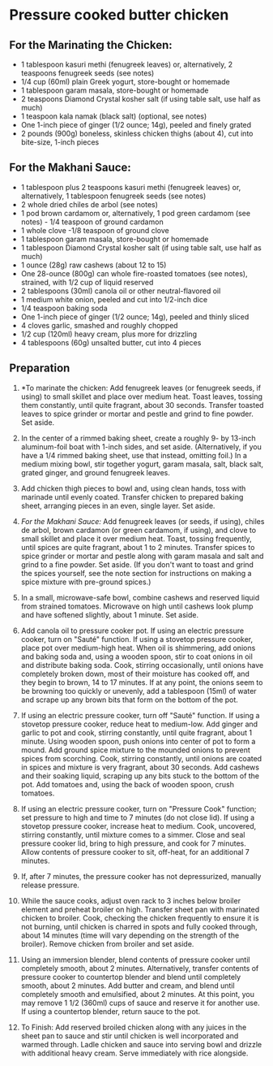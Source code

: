 # Pressure cooked butter chicken

## For the Marinating the Chicken:

* 1 tablespoon kasuri methi (fenugreek leaves) or, alternatively, 2 teaspoons fenugreek seeds (see notes)
* 1/4 cup (60ml) plain Greek yogurt, store-bought or homemade
* 1 tablespoon garam masala, store-bought or homemade
* 2 teaspoons Diamond Crystal kosher salt (if using table salt, use half as much)
* 1 teaspoon kala namak (black salt) (optional, see notes)
* One 1-inch piece of ginger (1/2 ounce; 14g), peeled and finely grated
* 2 pounds (900g) boneless, skinless chicken thighs (about 4), cut into bite-size, 1-inch pieces

## For the Makhani Sauce:

* 1 tablespoon plus 2 teaspoons kasuri methi (fenugreek leaves) or, alternatively, 1 tablespoon fenugreek seeds (see notes)
* 2 whole dried chiles de arbol (see notes)
* 1 pod brown cardamom or, alternatively, 1 pod green cardamom (see notes) - 1/4 teaspoon of ground cardamon
* 1 whole clove -1/8 teaspoon of ground clove
* 1 tablespoon garam masala, store-bought or homemade
* 1 tablespoon Diamond Crystal kosher salt (if using table salt, use half as much)
* 1 ounce (28g) raw cashews (about 12 to 15)
* One 28-ounce (800g) can whole fire-roasted tomatoes (see notes), strained, with 1/2 cup of liquid reserved
* 2 tablespoons (30ml) canola oil or other neutral-flavored oil
* 1 medium white onion, peeled and cut into 1/2-inch dice
* 1/4 teaspoon baking soda
* One 1-inch piece of ginger (1/2 ounce; 14g), peeled and thinly sliced
* 4 cloves garlic, smashed and roughly chopped
* 1/2 cup (120ml) heavy cream, plus more for drizzling
* 4 tablespoons (60g) unsalted butter, cut into 4 pieces

## Preparation

1. *To marinate the chicken:  Add fenugreek leaves (or fenugreek seeds, if using) to small skillet and place over medium heat. Toast leaves, tossing them constantly, until quite fragrant, about 30 seconds. Transfer toasted leaves to spice grinder or mortar and pestle and grind to fine powder. Set aside.

1. In the center of a rimmed baking sheet, create a roughly 9- by 13-inch aluminum-foil boat with 1-inch sides, and set aside. (Alternatively, if you have a 1/4 rimmed baking sheet, use that instead, omitting foil.) In a medium mixing bowl, stir together yogurt, garam masala, salt, black salt, grated ginger, and ground fenugreek leaves.

1. Add chicken thigh pieces to bowl and, using clean hands, toss with marinade until evenly coated. Transfer chicken to prepared baking sheet, arranging pieces in an even, single layer. Set aside.

1. *For the Makhani Sauce:* Add fenugreek leaves (or seeds, if using), chiles de arbol, brown cardamon (or green cardamom, if using), and clove to small skillet and place it over medium heat. Toast, tossing frequently, until spices are quite fragrant, about 1 to 2 minutes. Transfer spices to spice grinder or mortar and pestle along with garam masala and salt and grind to a fine powder. Set aside. (If you don't want to toast and grind the spices yourself, see the note section for instructions on making a spice mixture with pre-ground spices.)

1. In a small, microwave-safe bowl, combine cashews and reserved liquid from strained tomatoes. Microwave on high until cashews look plump and have softened slightly, about 1 minute. Set aside.

1. Add canola oil to pressure cooker pot. If using an electric pressure cooker, turn on "Sauté" function. If using a stovetop pressure cooker, place pot over medium-high heat. When oil is shimmering, add onions and baking soda and, using a wooden spoon, stir to coat onions in oil and distribute baking soda. Cook, stirring occasionally, until onions have completely broken down, most of their moisture has cooked off, and they begin to brown, 14 to 17 minutes. If at any point, the onions seem to be browning too quickly or unevenly, add a tablespoon (15ml) of water and scrape up any brown bits that form on the bottom of the pot.

1. If using an electric pressure cooker, turn off "Sauté" function. If using a stovetop pressure cooker, reduce heat to medium-low. Add ginger and garlic to pot and cook, stirring constantly, until quite fragrant, about 1 minute. Using wooden spoon, push onions into center of pot to form a mound. Add ground spice mixture to the mounded onions to prevent spices from scorching. Cook, stirring constantly, until onions are coated in spices and mixture is very fragrant, about 30 seconds. Add cashews and their soaking liquid, scraping up any bits stuck to the bottom of the pot. Add tomatoes and, using the back of wooden spoon, crush tomatoes.

1. If using an electric pressure cooker, turn on "Pressure Cook" function; set pressure to high and time to 7 minutes (do not close lid). If using a stovetop pressure cooker, increase heat to medium. Cook, uncovered, stirring constantly, until mixture comes to a simmer. Close and seal pressure cooker lid, bring to high pressure, and cook for 7 minutes. Allow contents of pressure cooker to sit, off-heat, for an additional 7 minutes.

1. If, after 7 minutes, the pressure cooker has not depressurized, manually release pressure.

1. While the sauce cooks, adjust oven rack to 3 inches below broiler element and preheat broiler on high. Transfer sheet pan with marinated chicken to broiler. Cook, checking the chicken frequently to ensure it is not burning, until chicken is charred in spots and fully cooked through, about 14 minutes (time will vary depending on the strength of the broiler). Remove chicken from broiler and set aside.

1. Using an immersion blender, blend contents of pressure cooker until completely smooth, about 2 minutes. Alternatively, transfer contents of pressure cooker to countertop blender and blend until completely smooth, about 2 minutes. Add butter and cream, and blend until completely smooth and emulsified, about 2 minutes. At this point, you may remove 1 1/2 (360ml) cups of sauce and reserve it for another use. If using a countertop blender, return sauce to the pot.

1. To Finish: Add reserved broiled chicken along with any juices in the sheet pan to sauce and stir until chicken is well incorporated and warmed through. Ladle chicken and sauce into serving bowl and drizzle with additional heavy cream. Serve immediately with rice alongside.
